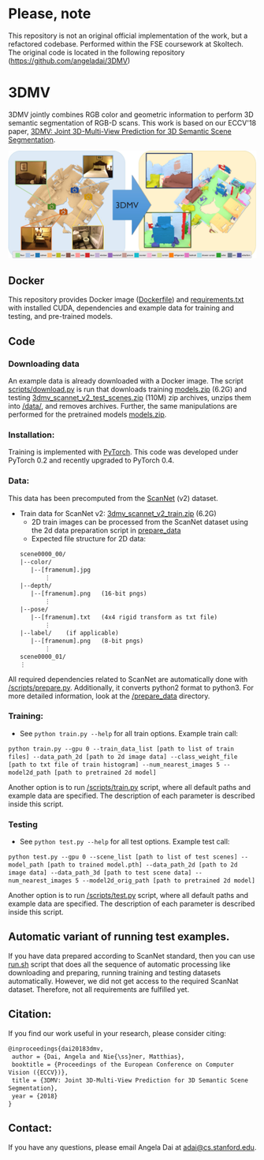 # Please, note

This repository is not an original official implementation of the work, but a refactored codebase. Performed within the FSE coursework at Skoltech.
The original code is located in the following repository (https://github.com/angeladai/3DMV)

# 3DMV

3DMV jointly combines RGB color and geometric information to perform 3D semantic segmentation of RGB-D scans. This work is based on our ECCV'18 paper, [
3DMV: Joint 3D-Multi-View Prediction for 3D Semantic Scene Segmentation](https://arxiv.org/pdf/1803.10409.pdf).

[<img src="images/teaser.jpg">](https://arxiv.org/abs/1803.10409)

## Docker 
This repository provides Docker image ([Dockerfile](https://github.com/Nik212/FSE_project_team_6/blob/main/Dockerfile)) and [requirements.txt](https://github.com/Nik212/FSE_project_team_6/blob/main/requirements.txt) with installed CUDA, dependencies and example data for training and testing, and pre-trained models.

## Code
### Downloading data 
   An example data is already downloaded with a Docker image. The script [scripts/download.py](https://github.com/Nik212/FSE_project_team_6/blob/main/scripts/download.py) is run that downloads training [models.zip](http://kaldir.vc.in.tum.de/adai/3DMV/models.zip) (6.2G) and testing [3dmv_scannet_v2_test_scenes.zip](http://kaldir.vc.in.tum.de/adai/3DMV/data/3dmv_scannet_v2_test_scenes.zip) (110M) zip archives, unzips them into [/data/](https://github.com/Nik212/FSE_project_team_6/tree/main/data), and removes archives. Further, the same manipulations are performed for the pretrained models [models.zip](http://kaldir.vc.in.tum.de/adai/3DMV/models.zip).

### Installation:  
Training is implemented with [PyTorch](https://pytorch.org/). This code was developed under PyTorch 0.2 and recently upgraded to PyTorch 0.4.


### Data:
This data has been precomputed from the [ScanNet](http://www.scan-net.org/) (v2) dataset.
* Train data for ScanNet v2: [3dmv_scannet_v2_train.zip](http://kaldir.vc.in.tum.de/adai/3DMV/data/3dmv_scannet_v2_train.zip) (6.2G)
    * 2D train images can be processed from the ScanNet dataset using the 2d data preparation script in [prepare_data](prepare_data)
    * Expected file structure for 2D data:
    ```
    scene0000_00/
    |--color/
       |--[framenum].jpg
           ⋮
    |--depth/
       |--[framenum].png   (16-bit pngs)
           ⋮
    |--pose/
       |--[framenum].txt   (4x4 rigid transform as txt file)
           ⋮
    |--label/    (if applicable)
       |--[framenum].png   (8-bit pngs)
           ⋮
    scene0000_01/
    ⋮
    ```
    
All required dependencies related to ScanNet are automatically done with [/scripts/prepare.py](https://github.com/Nik212/FSE_project_team_6/blob/main/scripts/prepare.py). Additionally, it converts python2 format to python3. For more detailed information, look at the [/prepare_data](https://github.com/Nik212/FSE_project_team_6/tree/main/prepare_data) directory.
   

### Training:  
* See `python train.py --help` for all train options. 
Example train call:
```
python train.py --gpu 0 --train_data_list [path to list of train files] --data_path_2d [path to 2d image data] --class_weight_file [path to txt file of train histogram] --num_nearest_images 5 --model2d_path [path to pretrained 2d model]
```

Another option is to run [/scripts/train.py](https://github.com/Nik212/FSE_project_team_6/blob/main/scripts/train.py) script, where all default paths and example data are specified. The description of each parameter is described inside this script.

### Testing
* See `python test.py --help` for all test options. 
Example test call:
```
python test.py --gpu 0 --scene_list [path to list of test scenes] --model_path [path to trained model.pth] --data_path_2d [path to 2d image data] --data_path_3d [path to test scene data] --num_nearest_images 5 --model2d_orig_path [path to pretrained 2d model]
```

Another option is to run [/scripts/test.py](https://github.com/Nik212/FSE_project_team_6/blob/main/scripts/test.py) script, where all default paths and example data are specified. The description of each parameter is described inside this script.


## Automatic variant of running test examples.
If you have data prepared according to ScanNet standard, then you can use [run.sh](https://github.com/Nik212/FSE_project_team_6/blob/main/scripts/run.sh) script that does all the sequence of automatic processing like downloading and preparing, running training and testing datasets automatically. However, we did not get access to the required ScanNat dataset. Therefore, not all requirements are fulfilled yet.


## Citation:  
If you find our work useful in your research, please consider citing:
```
@inproceedings{dai20183dmv,
 author = {Dai, Angela and Nie{\ss}ner, Matthias},
 booktitle = {Proceedings of the European Conference on Computer Vision ({ECCV})},
 title = {3DMV: Joint 3D-Multi-View Prediction for 3D Semantic Scene Segmentation},
 year = {2018}
}
```

## Contact:
If you have any questions, please email Angela Dai at adai@cs.stanford.edu.
